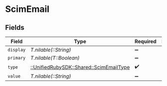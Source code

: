 # ScimEmail


## Fields

| Field                                                                           | Type                                                                            | Required                                                                        | Description                                                                     |
| ------------------------------------------------------------------------------- | ------------------------------------------------------------------------------- | ------------------------------------------------------------------------------- | ------------------------------------------------------------------------------- |
| `display`                                                                       | *T.nilable(::String)*                                                           | :heavy_minus_sign:                                                              | N/A                                                                             |
| `primary`                                                                       | *T.nilable(T::Boolean)*                                                         | :heavy_minus_sign:                                                              | N/A                                                                             |
| `type`                                                                          | [::UnifiedRubySDK::Shared::ScimEmailType](../../models/shared/scimemailtype.md) | :heavy_check_mark:                                                              | N/A                                                                             |
| `value`                                                                         | *T.nilable(::String)*                                                           | :heavy_minus_sign:                                                              | N/A                                                                             |